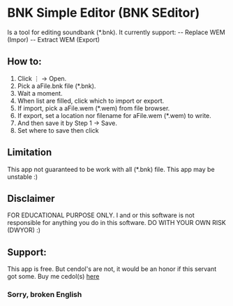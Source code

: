 # BNK Simple Editor (BNK SEditor)

Is a tool for editing soundbank (*.bnk). It currently support:
-- Replace WEM (Impor)
-- Extract WEM (Export)

## How to:
1. Click ⋮ -> Open.
2. Pick a aFile.bnk file (*.bnk).
3. Wait a moment.
4. When list are filled, click which to import or export.
5. If import, pick a aFile.wem (*.wem) from file browser.
6. If export, set a location nor filename for aFile.wem (*.wem) to write.
7. And then save it by Step 1 -> Save.
8. Set where to save then click

## Limitation
This app not guaranteed to be work with all (*.bnk) file.
This app may be unstable :)

## Disclaimer
FOR EDUCATIONAL PURPOSE ONLY. I and or this software is not responsible for anything you do in this software.
DO WITH YOUR OWN RISK (DWYOR) :)

## Support:
This app is free. But cendol's are not, it would be an honor if this servant got some.
Buy me cedol(s) [here](https://trakteer.id/LNii/tip)

### Sorry, broken English
